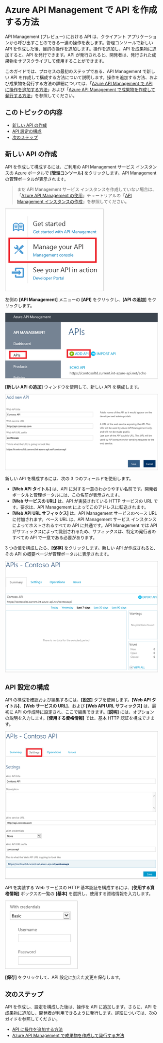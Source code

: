 <properties pageTitle="How to create APIs in Azure API Management" metaKeywords="" description="Learn how to create and configure APIs in Azure API Management." metaCanonical="" services="" documentationCenter="API Management" title="How to create APIs in Azure API Management" authors="sdanie" solutions="" manager="" editor="" />

<tags ms.service="api-management" ms.workload="mobile" ms.tgt_pltfrm="na" ms.devlang="na" ms.topic="article" ms.date="01/01/1900" ms.author="sdanie"></tags>

# Azure API Management で API を作成する方法

API Management (プレビュー) における API は、クライアント アプリケーションから呼び出すことのできる一連の操作を表します。管理コンソールで新しい API を作成した後、目的の操作を追加します。操作を追加し、API を成果物に追加すると、API を発行できます。API が発行されると、開発者は、発行された成果物をサブスクライブして使用することができます。

このガイドでは、プロセスの最初のステップである、API Management で新しい API を作成して構成する方法について説明します。操作を追加する方法、および成果物を発行する方法の詳細については、「[Azure API Management で API に操作を追加する方法][Azure API Management で API に操作を追加する方法]」および「[Azure API Management で成果物を作成して発行する方法][Azure API Management で成果物を作成して発行する方法]」を参照してください。

## このトピックの内容

-   [新しい API の作成][新しい API の作成]
-   [API 設定の構成][API 設定の構成]
-   [次のステップ][次のステップ]

## <a name="create-new-api"> </a>新しい API の作成

API を作成して構成するには、ご利用の API Management サービス インスタンスの Azure ポータルで **[管理コンソール]** をクリックします。API Management の管理ポータルが表示されます。

> まだ API Management サービス インスタンスを作成していない場合は、「[Azure API Management の使用][Azure API Management の使用]」チュートリアルの「[API Management インスタンスの作成][API Management インスタンスの作成]」を参照してください。

![Management console][Management console]

左側の **[API Management]** メニューの **[API]** をクリックし、**[API の追加]** をクリックします。

![Create API][Create API]

**[新しい API の追加]** ウィンドウを使用して、新しい API を構成します。

![Add new API][Add new API]

新しい API を構成するには、次の 3 つのフィールドを使用します。

-   **[Web API タイトル]** は、API に対する一意のわかりやすい名前です。開発者ポータルと管理ポータルには、この名前が表示されます。
-   **[Web サービスの URL]** は、API が実装されている HTTP サービスの URL です。要求は、API Management によってこのアドレスに転送されます。
-   **[Web API URL サフィックス]** は、API Management サービスのベース URL に付加されます。ベース URL は、API Management サービス インスタンスによってホストされるすべての API に共通です。API Management では API がサフィックスによって識別されるため、サフィックスは、特定の発行者のすべての API で一意である必要があります。

3 つの値を構成したら、**[保存]** をクリックします。新しい API が作成されると、その API の概要ページが管理ポータルに表示されます。

![API summary][API summary]

## <a name="configure-api-settings"> </a>API 設定の構成

API の構成を確認および編集するには、**[設定]** タブを使用します。**[Web API タイトル]**、**[Web サービスの URL]**、および **[Web API URL サフィックス]** は、最初に API の作成時に設定され、ここで編集できます。**[説明]** には、オプションの説明を入力します。**[使用する資格情報]** では、基本 HTTP 認証を構成できます。

![API settings][API settings]

API を実装する Web サービスの HTTP 基本認証を構成するには、**[使用する資格情報]** ボックスの一覧の **[基本]** を選択し、使用する資格情報を入力します。

![Basic authentication settings][Basic authentication settings]

**[保存]** をクリックして、API 設定に加えた変更を保存します。

## <a name="next-steps"> </a>次のステップ

API を作成し、設定を構成した後は、操作を API に追加します。さらに、API を成果物に追加し、開発者が利用できるように発行します。詳細については、次のガイドを参照してください。

-   [API に操作を追加する方法][Azure API Management で API に操作を追加する方法]
-   [Azure API Management で成果物を作成して発行する方法][Azure API Management で成果物を作成して発行する方法]

  [Azure API Management で API に操作を追加する方法]: ../api-management-howto-add-operations
  [Azure API Management で成果物を作成して発行する方法]: ../api-management-howto-add-products
  [新しい API の作成]: #create-new-api
  [API 設定の構成]: #configure-api-settings
  [次のステップ]: #next-steps
  [Azure API Management の使用]: ../api-management-get-started
  [API Management インスタンスの作成]: ../api-management-get-started/#create-service-instance
  [Management console]: ./media/api-management-howto-create-apis/api-management-management-console.png
  [Create API]: ./media/api-management-howto-create-apis/api-management-create-api.png
  [Add new API]: ./media/api-management-howto-create-apis/api-management-add-new-api.png
  [API summary]: ./media/api-management-howto-create-apis/api-management-api-summary.png
  [API settings]: ./media/api-management-howto-create-apis/api-management-api-settings.png
  [Basic authentication settings]: ./media/api-management-howto-create-apis/api-management-api-settings-credentials.png
